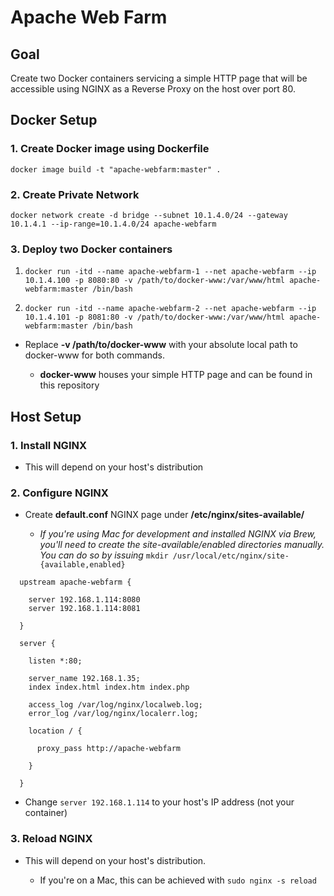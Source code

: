 # Apache Web Farm

## Goal

Create two Docker containers servicing a simple HTTP page that will be accessible using NGINX as a Reverse Proxy on the host over port 80.

## Docker Setup

### 1\. Create Docker image using Dockerfile

`docker image build -t "apache-webfarm:master" .`

### 2\. Create Private Network

`docker network create -d bridge --subnet 10.1.4.0/24 --gateway 10.1.4.1 --ip-range=10.1.4.0/24 apache-webfarm`

### 3\. Deploy two Docker containers

1. `docker run -itd --name apache-webfarm-1 --net apache-webfarm --ip 10.1.4.100 -p 8080:80 -v /path/to/docker-www:/var/www/html apache-webfarm:master /bin/bash`

2. `docker run -itd --name apache-webfarm-2 --net apache-webfarm --ip 10.1.4.101 -p 8081:80 -v /path/to/docker-www:/var/www/html apache-webfarm:master /bin/bash`

  - Replace **-v /path/to/docker-www** with your absolute local path to docker-www for both commands.

    - **docker-www** houses your simple HTTP page and can be found in this repository

## Host Setup

### 1\. Install NGINX

- This will depend on your host's distribution

### 2\. Configure NGINX

- Create **default.conf** NGINX page under **/etc/nginx/sites-available/**

  - _If you're using Mac for development and installed NGINX via Brew, you'll need to create the site-available/enabled directories manually. You can do so by issuing_ `mkdir /usr/local/etc/nginx/site-{available,enabled}`

```
  upstream apache-webfarm {

    server 192.168.1.114:8080
    server 192.168.1.114:8081

  }

  server {

    listen *:80;

    server_name 192.168.1.35;
    index index.html index.htm index.php

    access_log /var/log/nginx/localweb.log;
    error_log /var/log/nginx/localerr.log;

    location / {

      proxy_pass http://apache-webfarm

    }

  }
```

- Change `server 192.168.1.114` to your host's IP address (not your container)

### 3\. Reload NGINX

- This will depend on your host's distribution.

  - If you're on a Mac, this can be achieved with `sudo nginx -s reload`
